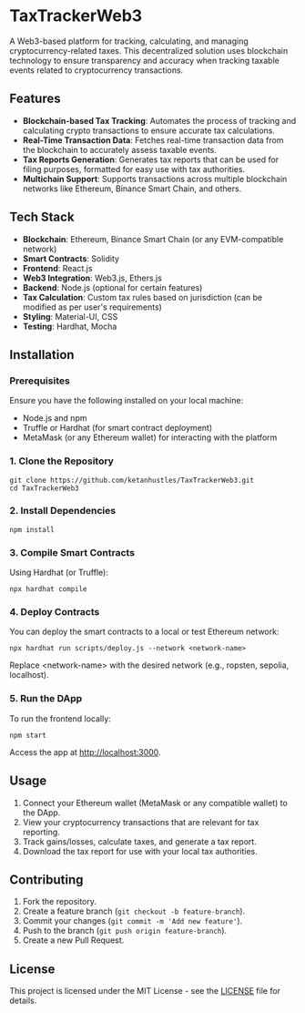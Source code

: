 <!DOCTYPE html>
<html lang="en">
<head>
  <meta charset="UTF-8">
  <meta name="viewport" content="width=device-width, initial-scale=1.0">
  <title>TaxTrackerWeb3</title>
</head>
<body>

  <h1>TaxTrackerWeb3</h1>
  <p>A Web3-based platform for tracking, calculating, and managing cryptocurrency-related taxes. This decentralized solution uses blockchain technology to ensure transparency and accuracy when tracking taxable events related to cryptocurrency transactions.</p>

  <h2>Features</h2>
  <ul>
    <li><strong>Blockchain-based Tax Tracking</strong>: Automates the process of tracking and calculating crypto transactions to ensure accurate tax calculations.</li>
    <li><strong>Real-Time Transaction Data</strong>: Fetches real-time transaction data from the blockchain to accurately assess taxable events.</li>
    <li><strong>Tax Reports Generation</strong>: Generates tax reports that can be used for filing purposes, formatted for easy use with tax authorities.</li>
    <li><strong>Multichain Support</strong>: Supports transactions across multiple blockchain networks like Ethereum, Binance Smart Chain, and others.</li>
  </ul>

  <h2>Tech Stack</h2>
  <ul>
    <li><strong>Blockchain</strong>: Ethereum, Binance Smart Chain (or any EVM-compatible network)</li>
    <li><strong>Smart Contracts</strong>: Solidity</li>
    <li><strong>Frontend</strong>: React.js</li>
    <li><strong>Web3 Integration</strong>: Web3.js, Ethers.js</li>
    <li><strong>Backend</strong>: Node.js (optional for certain features)</li>
    <li><strong>Tax Calculation</strong>: Custom tax rules based on jurisdiction (can be modified as per user's requirements)</li>
    <li><strong>Styling</strong>: Material-UI, CSS</li>
    <li><strong>Testing</strong>: Hardhat, Mocha</li>
  </ul>

  <h2>Installation</h2>
  <h3>Prerequisites</h3>
  <p>Ensure you have the following installed on your local machine:</p>
  <ul>
    <li>Node.js and npm</li>
    <li>Truffle or Hardhat (for smart contract deployment)</li>
    <li>MetaMask (or any Ethereum wallet) for interacting with the platform</li>
  </ul>

  <h3>1. Clone the Repository</h3>
  <pre><code>git clone https://github.com/ketanhustles/TaxTrackerWeb3.git
cd TaxTrackerWeb3</code></pre>

  <h3>2. Install Dependencies</h3>
  <pre><code>npm install</code></pre>

  <h3>3. Compile Smart Contracts</h3>
  <p>Using Hardhat (or Truffle):</p>
  <pre><code>npx hardhat compile</code></pre>

  <h3>4. Deploy Contracts</h3>
  <p>You can deploy the smart contracts to a local or test Ethereum network:</p>
  <pre><code>npx hardhat run scripts/deploy.js --network &lt;network-name&gt;</code></pre>
  <p>Replace &lt;network-name&gt; with the desired network (e.g., ropsten, sepolia, localhost).</p>

  <h3>5. Run the DApp</h3>
  <p>To run the frontend locally:</p>
  <pre><code>npm start</code></pre>
  <p>Access the app at <a href="http://localhost:3000">http://localhost:3000</a>.</p>

  <h2>Usage</h2>
  <ol>
    <li>Connect your Ethereum wallet (MetaMask or any compatible wallet) to the DApp.</li>
    <li>View your cryptocurrency transactions that are relevant for tax reporting.</li>
    <li>Track gains/losses, calculate taxes, and generate a tax report.</li>
    <li>Download the tax report for use with your local tax authorities.</li>
  </ol>

  <h2>Contributing</h2>
  <ol>
    <li>Fork the repository.</li>
    <li>Create a feature branch (<code>git checkout -b feature-branch</code>).</li>
    <li>Commit your changes (<code>git commit -m 'Add new feature'</code>).</li>
    <li>Push to the branch (<code>git push origin feature-branch</code>).</li>
    <li>Create a new Pull Request.</li>
  </ol>

  <h2>License</h2>
  <p>This project is licensed under the MIT License - see the <a href="LICENSE">LICENSE</a> file for details.</p>

</body>
</html>
